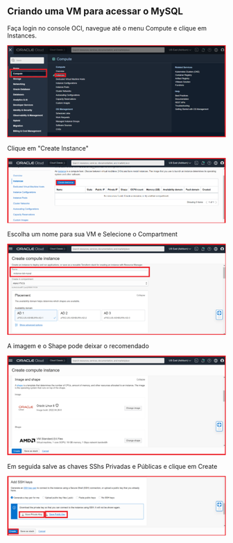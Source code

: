 ## Criando uma VM para acessar o MySQL

Faça login no console OCI, navegue até o menu Compute e clique em Instances.

![_](./Images/IMG_001.PNG)

Clique em "Create Instance"

![_](./Images/IMG_002.PNG)

Escolha um nome para sua VM e Selecione o Compartment

![_](./Images/IMG_003.PNG)

A imagem e o Shape pode deixar o recomendado

![_](./Images/IMG_004.PNG)

Em seguida salve as chaves SShs Privadas e Públicas e clique em Create

![_](./Images/IMG_005.PNG)


